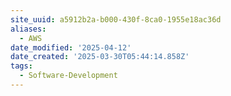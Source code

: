 ```yaml
---
site_uuid: a5912b2a-b000-430f-8ca0-1955e18ac36d
aliases:
  - AWS
date_modified: '2025-04-12'
date_created: '2025-03-30T05:44:14.858Z'
tags:
  - Software-Development
---
```






















